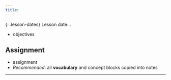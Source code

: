 ```yaml
---
title: 
---
```


{: .lesson-dates}
Lesson date: .

- objectives

## Assignment

- assignment
- *Recommended*: all **vocabulary** and concept blocks copied into notes

---
